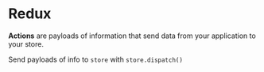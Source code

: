 # Redux

**Actions** are payloads of information that send data from your application to your store. 

Send payloads of info to `store` with `store.dispatch()`

